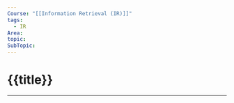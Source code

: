 ```yaml
---
Course: "[[Information Retrieval (IR)]]"
tags:
  - IR
Area: 
topic: 
SubTopic:
---
```

# {{title}}
---
